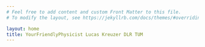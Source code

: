 ```yaml
---
# Feel free to add content and custom Front Matter to this file.
# To modify the layout, see https://jekyllrb.com/docs/themes/#overriding-theme-defaults

layout: home
title: YourFriendlyPhysicist Lucas Kreuzer DLR TUM 
---
```

